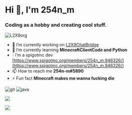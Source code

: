 # Hi 👋, I'm 254n_m

### Coding as a hobby and creating cool stuff.

![L2X9org](https://komarev.com/ghpvc/?username=L2X9org)

- 🔭 I’m currently working on [L2X9ChatBridge](https://github.com/L2X9org/L2X9ChatBridge) 
- 🌱 I’m currently learning **MinecraftClientCode and Python** 
- 💧 I’m a spigotmc dev [https://www.spigotmc.org/members/254n_m.946326/](https://www.spigotmc.org/members/254n_m.946326/)
- 📫 How to reach me **254n-m#5890**
- ⚡ Fun fact **Minecraft makes me wanna fucking die**

![git](https://www.vectorlogo.zone/logos/git-scm/git-scm-icon.svg)
![java](https://aninditadhikary.files.wordpress.com/2010/12/javalogosmall.png)

![](https://github-readme-stats.vercel.app/api/top-langs/?username=L2X9org&layout=compact&theme=dark)

![](https://github-readme-stats.vercel.app/api?username=L2X9org&show_icons=true&theme=dark)
